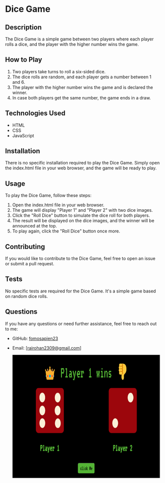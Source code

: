 # Dice Game


## Description

The Dice Game is a simple game between two players where each player rolls a dice, and the player with the higher number wins the game.

## How to Play

1. Two players take turns to roll a six-sided dice.
2. The dice rolls are random, and each player gets a number between 1 and 6.
3. The player with the higher number wins the game and is declared the winner.
4. In case both players get the same number, the game ends in a draw.

## Technologies Used

- HTML
- CSS
- JavaScript

## Installation

There is no specific installation required to play the Dice Game. Simply open the index.html file in your web browser, and the game will be ready to play.

## Usage

To play the Dice Game, follow these steps:

1. Open the index.html file in your web browser.
2. The game will display "Player 1" and "Player 2" with two dice images.
3. Click the "Roll Dice" button to simulate the dice roll for both players.
4. The result will be displayed on the dice images, and the winner will be announced at the top.
5. To play again, click the "Roll Dice" button once more.

## Contributing

If you would like to contribute to the Dice Game, feel free to open an issue or submit a pull request.

## Tests

No specific tests are required for the Dice Game. It's a simple game based on random dice rolls.

## Questions

If you have any questions or need further assistance, feel free to reach out to me:

- GitHub: [fomosapien23](https://github.com/fomosapien23)
- Email: [rairohan2309@gmail.com]

  <img src="images/pic.png" style = "height:400px">
